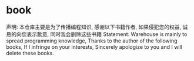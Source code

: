 # book
声明: 本仓库主要是为了传播编程知识, 感谢以下书籍作者, 如果侵犯您的权益, 诚恳的向您表示歉意, 同时我会删除这些书籍 Statement: Warehouse is mainly to spread programming knowledge, Thanks to the author of the following books, If I infringe on your interests, Sincerely apologize to you and I will delete these books.
